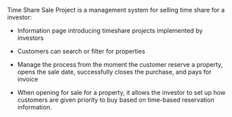Time Share Sale Project is a management system for selling time share for a investor:
+ Information page introducing timeshare projects implemented by investors

+ Customers can search or filter for properties

+ Manage the process from the moment the customer reserve a property, opens the sale date, successfully closes the purchase, and pays for invoice 

+ When opening for sale for a property, it allows the investor to set up how customers are given priority to buy based on time-based reservation information.
